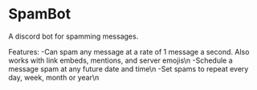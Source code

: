 # SpamBot
A discord bot for spamming messages.

Features:
-Can spam any message at a rate of 1 message a second. Also works with link embeds, mentions, and server emojis\n
-Schedule a message spam at any future date and time\n
-Set spams to repeat every day, week, month or year\n

